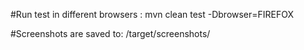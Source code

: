 
#Run test in different browsers :
mvn clean test -Dbrowser=FIREFOX

#Screenshots are saved to: /target/screenshots/